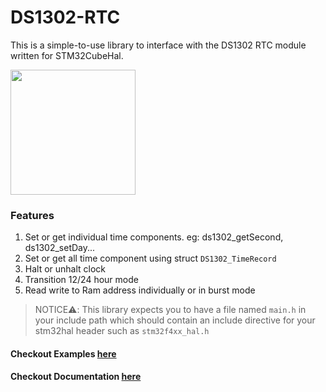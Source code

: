 # DS1302-RTC

This is a simple-to-use library to interface with the DS1302 RTC module written for STM32CubeHal.

<img src="https://github.com/user-attachments/assets/291db377-a329-4ae4-878a-7e571ff7136b" width="200">

### Features
1. Set or get individual time components. eg: ds1302_getSecond, ds1302_setDay...
2. Set or get all time component using struct `DS1302_TimeRecord`
3. Halt or unhalt clock
4. Transition 12/24 hour mode
5. Read write to Ram address individually or in burst mode

> NOTICE⚠️: This library expects you to have a file named `main.h` in your include path which should contain an include directive for your stm32hal header such as `stm32f4xx_hal.h`

#### Checkout Examples [here](https://github.com/STM32-pio-libs/DS1302-RTC/tree/main/examples)
#### Checkout Documentation [here](https://github.com/STM32-pio-libs/DS1302-RTC/blob/main/Documentation.md)

